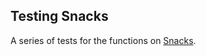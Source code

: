 ## Testing Snacks
A series of tests for the functions on [Snacks].

[Snacks]: https://github.com/jeftegoes/BeecrowdExercices/tree/master/1038%20-%20Snacks